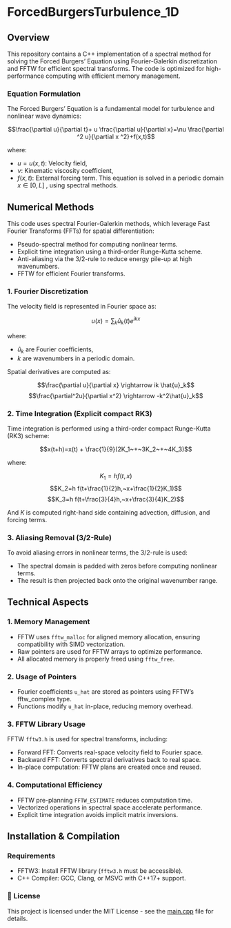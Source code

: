 # ForcedBurgersTurbulence_1D
## Overview
This repository contains a C++ implementation of a spectral method for solving the Forced Burgers’ Equation using Fourier-Galerkin discretization and FFTW for efficient spectral transforms. The code is optimized for high-performance computing with efficient memory management.
### Equation Formulation
The Forced Burgers’ Equation is a fundamental model for turbulence and nonlinear wave dynamics:

$$\frac{\partial u}{\partial t}+ u \frac{\partial u}{\partial x}=\nu \frac{\partial ^2 u}{\partial x ^2}+f(x,t)$$

where:
* $u=u(x,t)$: Velocity field,
* $\nu$: Kinematic viscosity coefficient,
* $f(x,t)$: External forcing term.
This equation is solved in a periodic domain $x \in [0,L]$ , using spectral methods.
## Numerical Methods
This code uses spectral Fourier-Galerkin methods, which leverage Fast Fourier Transforms (FFTs) for spatial differentiation:
* Pseudo-spectral method for computing nonlinear terms.
* Explicit time integration using a third-order Runge-Kutta scheme.
* Anti-aliasing via the 3/2-rule to reduce energy pile-up at high wavenumbers.
* FFTW for efficient Fourier transforms.
### 1. Fourier Discretization
The velocity field is represented in Fourier space as:

$$ u\left(x\right) = \sum_{k}{\hat{u}_k(t)e^{ikx}} $$

where:
* $\hat{u}_k$ are Fourier coefficients,
* $k$ are wavenumbers in a periodic domain.

Spatial derivatives are computed as:

$$\frac{\partial u}{\partial x} \rightarrow ik \hat{u}_k$$
$$\frac{\partial^2u}{\partial x^2} \rightarrow -k^2\hat{u}_k$$

### 2. Time Integration (Explicit compact RK3)
Time integration is performed using a third-order compact Runge-Kutta (RK3) scheme:

$$x(t+h)=x(t) + \frac{1}{9}(2K_1~+~3K_2~+~4K_3)$$

where:

$$K_1=h f(t,x)$$
$$K_2=h f(t+\frac{1}{2}h,~x+\frac{1}{2}K_1)$$
$$K_3=h f(t+\frac{3}{4}h,~x+\frac{3}{4}K_2)$$

And $K$ is computed right-hand side containing advection, diffusion, and forcing terms.
### 3. Aliasing Removal (3/2-Rule)
To avoid aliasing errors in nonlinear terms, the 3/2-rule is used:
* The spectral domain is padded with zeros before computing nonlinear terms.
* The result is then projected back onto the original wavenumber range.
## Technical Aspects
### 1. Memory Management
* FFTW uses `fftw_malloc` for aligned memory allocation, ensuring compatibility with SIMD vectorization.
* Raw pointers are used for FFTW arrays to optimize performance.
* All allocated memory is properly freed using `fftw_free`.
### 2. Usage of Pointers
* Fourier coefficients `u_hat` are stored as pointers using FFTW’s fftw_complex type.
* Functions modify `u_hat` in-place, reducing memory overhead.
### 3. FFTW Library Usage
FFTW `fftw3.h` is used for spectral transforms, including:
* Forward FFT: Converts real-space velocity field to Fourier space.
* Backward FFT: Converts spectral derivatives back to real space.
* In-place computation: FFTW plans are created once and reused.
### 4. Computational Efficiency
* FFTW pre-planning `FFTW_ESTIMATE` reduces computation time.
* Vectorized operations in spectral space accelerate performance.
* Explicit time integration avoids implicit matrix inversions.
## Installation & Compilation
### Requirements
* FFTW3: Install FFTW library (`fftw3.h` must be accessible).
* C++ Compiler: GCC, Clang, or MSVC with C++17+ support.


### 📜 License
This project is licensed under the MIT License - see the [main.cpp](main.cpp) file for details.

